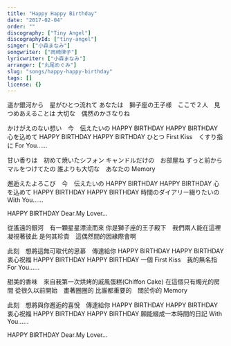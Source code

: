 ```yaml
---
title: "Happy Happy Birthday"
date: "2017-02-04"
order: ""
discography: ["Tiny Angel"]
discographyId: ["tiny-angel"]
singer: ["小森まなみ"]
songwriter: ["岡崎律子"]
lyricwriter: ["小森まなみ"]
arranger: ["丸尾めぐみ"]
slug: "songs/happy-happy-birthday"
tags: []
license: {}
---
```


遥か銀河から　星がひとつ流れて 
あなたは　獅子座の王子様　ここで２人　見つめあえることは 
大切な　偶然のかさなりね 

かけがえのない想い　今　伝えたいの 
HAPPY BIRTHDAY HAPPY BIRTHDAY 
心を込めて 
HAPPY BIRTHDAY HAPPY BIRTHDAY 
ひとつ First Kiss　くすり指に For You…… 

甘い香りは　初めて焼いたシフォン 
キャンドルだけの　お部屋ね 
ずっと前から　マルをつけてたの 
誰よりも大切な　あなたの Memory 

邂逅えたよろこび　今　伝えたいの 
HAPPY BIRTHDAY HAPPY BIRTHDAY 
心を込めて 
HAPPY BIRTHDAY HAPPY BIRTHDAY 
時間のダイアリー綴りたいの With You…… 

HAPPY BIRTHDAY Dear.My Lover…

從遙遠的銀河　有一顆星星漂流而來
你是獅子座的王子殿下　我們兩人能在這裡凝視著彼此
是何其珍貴　這偶然間的因緣際會啊

此刻　想將這無可取代的思慕　傳達給你
HAPPY BIRTHDAY HAPPY BIRTHDAY 
衷心祝福
HAPPY BIRTHDAY HAPPY BIRTHDAY 
一個 First Kiss　我的無名指 For You…… 

甜美的香味　來自我第一次烘烤的戚風蛋糕(Chiffon Cake)
在這個只有燭光的房間
從很久以前開始　畫著圈圈的
比誰都重要的　關於你的 Memory 

此刻　想將與你邂逅的喜悅　傳達給你
HAPPY BIRTHDAY HAPPY BIRTHDAY 
衷心祝福
HAPPY BIRTHDAY HAPPY BIRTHDAY 
願能綴成一本時間的日記 With You…… 

HAPPY BIRTHDAY Dear.My Lover…

